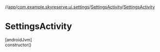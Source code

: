 //[app](../../../index.md)/[com.example.skyreserve.ui.settings](../index.md)/[SettingsActivity](index.md)/[SettingsActivity](-settings-activity.md)

# SettingsActivity

[androidJvm]\
constructor()
